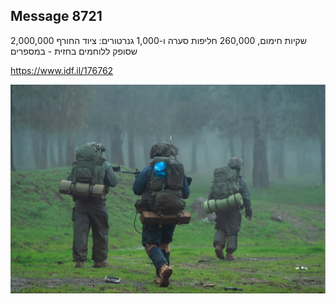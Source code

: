 ## Message 8721

2,000,000 שקיות חימום, 260,000 חליפות סערה ו-1,000 גנרטורים:
ציוד החורף שסופק ללוחמים בחזית - במספרים

https://www.idf.il/176762

![Photo](./8721/8721_photo.jpg)
